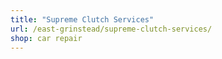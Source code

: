 ```yaml
---
title: "Supreme Clutch Services"
url: /east-grinstead/supreme-clutch-services/
shop: car repair
---
```

